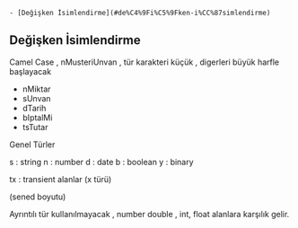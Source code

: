 


    - [Değişken İsimlendirme](#de%C4%9Fi%C5%9Fken-i%CC%87simlendirme)



## Değişken İsimlendirme

Camel Case , nMusteriUnvan   , tür karakteri küçük , digerleri büyük harfle başlayacak

- nMiktar
- sUnvan
- dTarih
- bIptalMi
- tsTutar



Genel Türler

s : string
n : number
d : date
b : boolean
y : binary

tx : transient alanlar (x türü)

(sened boyutu)

Ayrıntılı tür kullanılmayacak , number double , int, float alanlara karşılık gelir.



